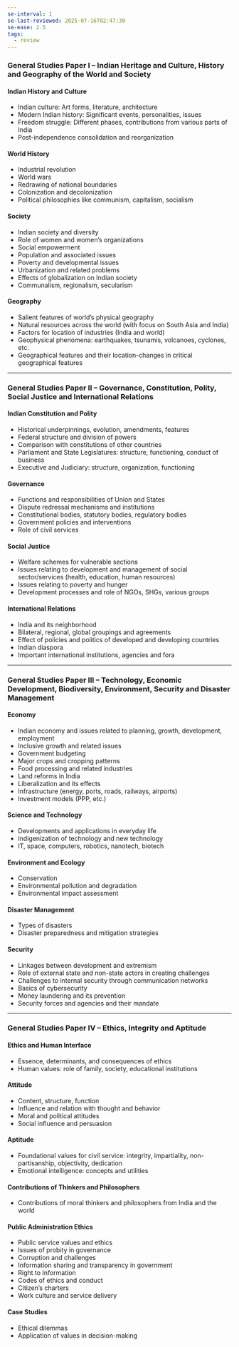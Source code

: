 ```yaml
---
se-interval: 1
se-last-reviewed: 2025-07-16T02:47:30
se-ease: 2.5
tags:
  - review
---
```


### General Studies Paper I – Indian Heritage and Culture, History and Geography of the World and Society

#### Indian History and Culture
- Indian culture: Art forms, literature, architecture
- Modern Indian history: Significant events, personalities, issues
- Freedom struggle: Different phases, contributions from various parts of India
- Post-independence consolidation and reorganization

#### World History
- Industrial revolution
- World wars
- Redrawing of national boundaries
- Colonization and decolonization
- Political philosophies like communism, capitalism, socialism

#### Society
- Indian society and diversity
- Role of women and women’s organizations
- Social empowerment
- Population and associated issues
- Poverty and developmental issues
- Urbanization and related problems
- Effects of globalization on Indian society
- Communalism, regionalism, secularism

#### Geography
- Salient features of world’s physical geography
- Natural resources across the world (with focus on South Asia and India)
- Factors for location of industries (India and world)
- Geophysical phenomena: earthquakes, tsunamis, volcanoes, cyclones, etc.
- Geographical features and their location-changes in critical geographical features

---

### General Studies Paper II – Governance, Constitution, Polity, Social Justice and International Relations

#### Indian Constitution and Polity
- Historical underpinnings, evolution, amendments, features
- Federal structure and division of powers
- Comparison with constitutions of other countries
- Parliament and State Legislatures: structure, functioning, conduct of business
- Executive and Judiciary: structure, organization, functioning

#### Governance
- Functions and responsibilities of Union and States
- Dispute redressal mechanisms and institutions
- Constitutional bodies, statutory bodies, regulatory bodies
- Government policies and interventions
- Role of civil services

#### Social Justice
- Welfare schemes for vulnerable sections
- Issues relating to development and management of social sector/services (health, education, human resources)
- Issues relating to poverty and hunger
- Development processes and role of NGOs, SHGs, various groups

#### International Relations
- India and its neighborhood
- Bilateral, regional, global groupings and agreements
- Effect of policies and politics of developed and developing countries
- Indian diaspora
- Important international institutions, agencies and fora

---

### General Studies Paper III – Technology, Economic Development, Biodiversity, Environment, Security and Disaster Management

#### Economy
- Indian economy and issues related to planning, growth, development, employment
- Inclusive growth and related issues
- Government budgeting
- Major crops and cropping patterns
- Food processing and related industries
- Land reforms in India
- Liberalization and its effects
- Infrastructure (energy, ports, roads, railways, airports)
- Investment models (PPP, etc.)

#### Science and Technology
- Developments and applications in everyday life
- Indigenization of technology and new technology
- IT, space, computers, robotics, nanotech, biotech

#### Environment and Ecology
- Conservation
- Environmental pollution and degradation
- Environmental impact assessment

#### Disaster Management
- Types of disasters
- Disaster preparedness and mitigation strategies

#### Security
- Linkages between development and extremism
- Role of external state and non-state actors in creating challenges
- Challenges to internal security through communication networks
- Basics of cybersecurity
- Money laundering and its prevention
- Security forces and agencies and their mandate

---

### General Studies Paper IV – Ethics, Integrity and Aptitude

#### Ethics and Human Interface
- Essence, determinants, and consequences of ethics
- Human values: role of family, society, educational institutions

#### Attitude
- Content, structure, function
- Influence and relation with thought and behavior
- Moral and political attitudes
- Social influence and persuasion

#### Aptitude
- Foundational values for civil service: integrity, impartiality, non-partisanship, objectivity, dedication
- Emotional intelligence: concepts and utilities

#### Contributions of Thinkers and Philosophers
- Contributions of moral thinkers and philosophers from India and the world

#### Public Administration Ethics
- Public service values and ethics
- Issues of probity in governance
- Corruption and challenges
- Information sharing and transparency in government
- Right to Information
- Codes of ethics and conduct
- Citizen’s charters
- Work culture and service delivery

#### Case Studies
- Ethical dilemmas
- Application of values in decision-making

